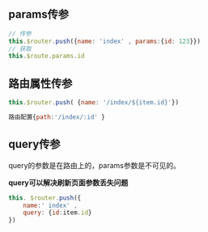 ## params传参

```js
// 传参
this.$router.push({name: 'index' , params:{id: 123}})
// 获取
this.$route.params.id
```

## 路由属性传参

```js
this.$router.push( {name: '/index/${item.id}'})

路由配置{path:'/index/:id' }
```

## query传参

query的参数是在路由上的，params参数是不可见的。

**query可以解决刷新页面参数丢失问题**

```js
this. $router.push({
	name:' index' ,
	query: {id:item.id}
})
```